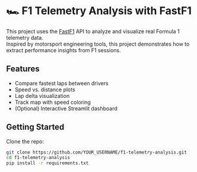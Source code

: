 # 🏎️ F1 Telemetry Analysis with FastF1

This project uses the [FastF1](https://github.com/theOehrly/Fast-F1) API to analyze and visualize real Formula 1 telemetry data.  
Inspired by motorsport engineering tools, this project demonstrates how to extract performance insights from F1 sessions.

## Features
- Compare fastest laps between drivers
- Speed vs. distance plots
- Lap delta visualization
- Track map with speed coloring
- (Optional) Interactive Streamlit dashboard

## Getting Started
Clone the repo:
```bash
git clone https://github.com/YOUR_USERNAME/f1-telemetry-analysis.git
cd f1-telemetry-analysis
pip install -r requirements.txt
